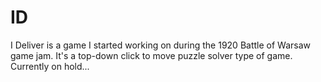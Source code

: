 # ID
I Deliver is a game I started working on during the 1920 Battle of Warsaw game jam. It's a top-down click to move puzzle solver type of game. Currently on hold...
